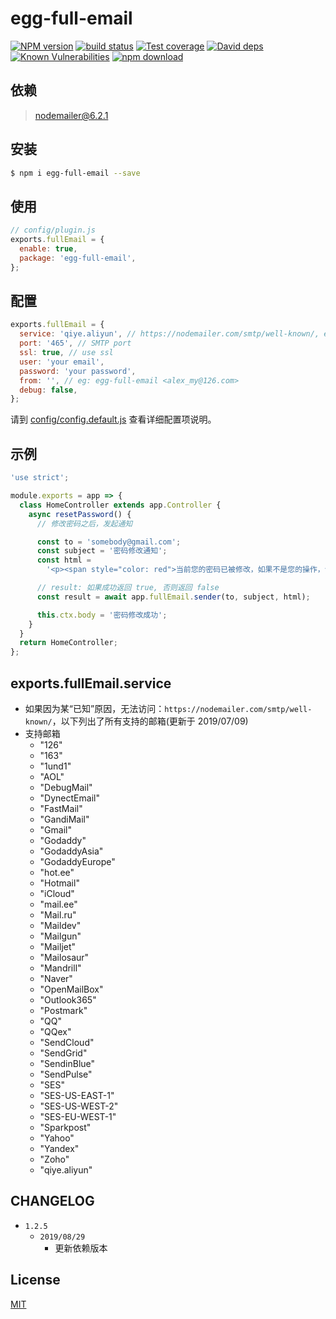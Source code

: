 # egg-full-email

[![NPM version][npm-image]][npm-url]
[![build status][travis-image]][travis-url]
[![Test coverage][codecov-image]][codecov-url]
[![David deps][david-image]][david-url]
[![Known Vulnerabilities][snyk-image]][snyk-url]
[![npm download][download-image]][download-url]

[npm-image]: https://img.shields.io/npm/v/egg-full-email.svg?style=flat-square
[npm-url]: https://npmjs.org/package/egg-full-email
[travis-image]: https://img.shields.io/travis/eggjs/egg-full-email.svg?style=flat-square
[travis-url]: https://travis-ci.org/eggjs/egg-full-email
[codecov-image]: https://img.shields.io/codecov/c/github/eggjs/egg-full-email.svg?style=flat-square
[codecov-url]: https://codecov.io/github/eggjs/egg-full-email?branch=master
[david-image]: https://img.shields.io/david/eggjs/egg-full-email.svg?style=flat-square
[david-url]: https://david-dm.org/eggjs/egg-full-email
[snyk-image]: https://snyk.io/test/npm/egg-full-email/badge.svg?style=flat-square
[snyk-url]: https://snyk.io/test/npm/egg-full-email
[download-image]: https://img.shields.io/npm/dm/egg-full-email.svg?style=flat-square
[download-url]: https://npmjs.org/package/egg-full-email

<!--
Description here.
-->

## 依赖

> nodemailer@6.2.1

## 安装

```bash
$ npm i egg-full-email --save
```

## 使用

```js
// config/plugin.js
exports.fullEmail = {
  enable: true,
  package: 'egg-full-email',
};
```

## 配置

```js
exports.fullEmail = {
  service: 'qiye.aliyun', // https://nodemailer.com/smtp/well-known/, eg: qiye.aliyun, 126
  port: '465', // SMTP port
  ssl: true, // use ssl
  user: 'your email',
  password: 'your password',
  from: '', // eg: egg-full-email <alex_my@126.com>
  debug: false,
};
```

请到 [config/config.default.js](config/config.default.js) 查看详细配置项说明。

## 示例

```js
'use strict';

module.exports = app => {
  class HomeController extends app.Controller {
    async resetPassword() {
      // 修改密码之后，发起通知

      const to = 'somebody@gmail.com';
      const subject = '密码修改通知';
      const html =
        '<p><span style="color: red">当前您的密码已被修改，如果不是您的操作，请及时修改密码或者联系我们</span></p>';

      // result: 如果成功返回 true, 否则返回 false
      const result = await app.fullEmail.sender(to, subject, html);

      this.ctx.body = '密码修改成功';
    }
  }
  return HomeController;
};
```

## exports.fullEmail.service

- 如果因为某“已知”原因，无法访问：`https://nodemailer.com/smtp/well-known/`，以下列出了所有支持的邮箱(更新于 2019/07/09)
- 支持邮箱
  - "126"
  - "163"
  - "1und1"
  - "AOL"
  - "DebugMail"
  - "DynectEmail"
  - "FastMail"
  - "GandiMail"
  - "Gmail"
  - "Godaddy"
  - "GodaddyAsia"
  - "GodaddyEurope"
  - "hot.ee"
  - "Hotmail"
  - "iCloud"
  - "mail.ee"
  - "Mail.ru"
  - "Maildev"
  - "Mailgun"
  - "Mailjet"
  - "Mailosaur"
  - "Mandrill"
  - "Naver"
  - "OpenMailBox"
  - "Outlook365"
  - "Postmark"
  - "QQ"
  - "QQex"
  - "SendCloud"
  - "SendGrid"
  - "SendinBlue"
  - "SendPulse"
  - "SES"
  - "SES-US-EAST-1"
  - "SES-US-WEST-2"
  - "SES-EU-WEST-1"
  - "Sparkpost"
  - "Yahoo"
  - "Yandex"
  - "Zoho"
  - "qiye.aliyun"

## CHANGELOG

- `1.2.5`
  - `2019/08/29`
    - 更新依赖版本

## License

[MIT](LICENSE)
